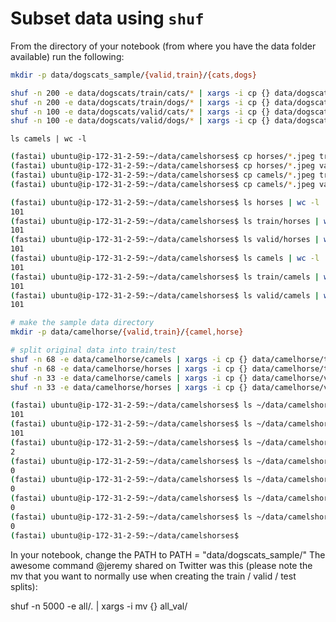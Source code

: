 # Subset data using `shuf`

From the directory of your notebook (from where you have the data folder available) run the following:
```bash
mkdir -p data/dogscats_sample/{valid,train}/{cats,dogs}

shuf -n 200 -e data/dogscats/train/cats/* | xargs -i cp {} data/dogscats_sample/train/cats
shuf -n 200 -e data/dogscats/train/dogs/* | xargs -i cp {} data/dogscats_sample/train/dogs
shuf -n 100 -e data/dogscats/valid/cats/* | xargs -i cp {} data/dogscats_sample/valid/cats
shuf -n 100 -e data/dogscats/valid/dogs/* | xargs -i cp {} data/dogscats_sample/valid/dogs
```

```
ls camels | wc -l 
```

```bash
(fastai) ubuntu@ip-172-31-2-59:~/data/camelshorses$ cp horses/*.jpeg train/horses/
(fastai) ubuntu@ip-172-31-2-59:~/data/camelshorses$ cp horses/*.jpeg valid/horses/
(fastai) ubuntu@ip-172-31-2-59:~/data/camelshorses$ cp camels/*.jpeg train/camels/
(fastai) ubuntu@ip-172-31-2-59:~/data/camelshorses$ cp camels/*.jpeg valid/camels/
```
```bash
(fastai) ubuntu@ip-172-31-2-59:~/data/camelshorses$ ls horses | wc -l 
101
(fastai) ubuntu@ip-172-31-2-59:~/data/camelshorses$ ls train/horses | wc -l
101
(fastai) ubuntu@ip-172-31-2-59:~/data/camelshorses$ ls valid/horses | wc -l
101
(fastai) ubuntu@ip-172-31-2-59:~/data/camelshorses$ ls camels | wc -l 
101
(fastai) ubuntu@ip-172-31-2-59:~/data/camelshorses$ ls train/camels | wc -l
101
(fastai) ubuntu@ip-172-31-2-59:~/data/camelshorses$ ls valid/camels | wc -l
101
```

```bash
# make the sample data directory
mkdir -p data/camelhorse/{valid,train}/{camel,horse}

# split original data into train/test
shuf -n 68 -e data/camelhorse/camels | xargs -i cp {} data/camelhorse/train/camel
shuf -n 68 -e data/camelhorse/horses | xargs -i cp {} data/camelhorse/train/horse
shuf -n 33 -e data/camelhorse/camels | xargs -i cp {} data/camelhorse/valid/camel
shuf -n 33 -e data/camelhorse/horses | xargs -i cp {} data/camelhorse/valid/horse
```


```bash
(fastai) ubuntu@ip-172-31-2-59:~/data/camelshorses$ ls ~/data/camelshorses/camels | wc -l
101
(fastai) ubuntu@ip-172-31-2-59:~/data/camelshorses$ ls ~/data/camelshorses/horses | wc -l
101
(fastai) ubuntu@ip-172-31-2-59:~/data/camelshorses$ ls ~/data/camelshorses/train | wc -l
2
(fastai) ubuntu@ip-172-31-2-59:~/data/camelshorses$ ls ~/data/camelshorses/train/camels | wc -l
0
(fastai) ubuntu@ip-172-31-2-59:~/data/camelshorses$ ls ~/data/camelshorses/train/horses | wc -l
0
(fastai) ubuntu@ip-172-31-2-59:~/data/camelshorses$ ls ~/data/camelshorses/valid/camels | wc -l
0
(fastai) ubuntu@ip-172-31-2-59:~/data/camelshorses$ ls ~/data/camelshorses/valid/horses | wc -l
0
(fastai) ubuntu@ip-172-31-2-59:~/data/camelshorses$ 
```

In your notebook, change the PATH to PATH = "data/dogscats_sample/"
The awesome command @jeremy shared on Twitter was this (please note the mv that you want to normally 
use when creating the train / valid / test splits):

shuf -n 5000 -e all/*.* | xargs -i mv {} all_val/
